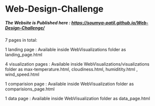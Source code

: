 # Web-Design-Challenge

##### The Website is Published here : https://soumya-patil.github.io/Web-Design-Challenge/

7 pages in total:

1 landing page : Available inside WebVisualizations folder as landing_page.html

4 visualization pages : Available inside WebVisualizations/visualizations folder as max-temperature.html, cloudiness.html, humiditity.html ,                               wind_speed.html

1 comparision page : Available inside WebVisualization folder as comparisions_page.html

1 data page : Available inside WebVisualization folder as data_page.html
